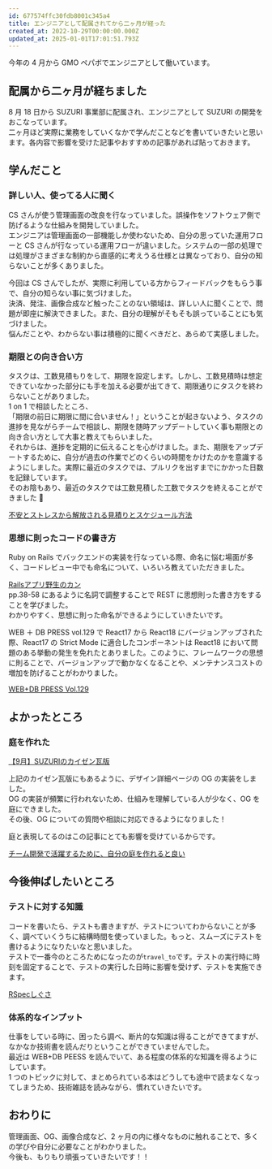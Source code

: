```yaml
---
id: 677574ffc30fdb8001c345a4
title: エンジニアとして配属されてから二ヶ月が経った
created_at: 2022-10-29T00:00:00.000Z
updated_at: 2025-01-01T17:01:51.793Z
---
```


<p>今年の 4 月から GMO ペパボでエンジニアとして働いています。</p>
<h2>配属から二ヶ月が経ちました</h2>
<p>8 月 18 日から SUZURI 事業部に配属され、エンジニアとして SUZURI の開発をおこなっています。<br>
二ヶ月ほど実際に業務をしていくなかで学んだことなどを書いていきたいと思います。各内容で影響を受けた記事やおすすめの記事があれば貼っておきます。</p>
<h2>学んだこと</h2>
<h3>詳しい人、使ってる人に聞く</h3>
<p>CS さんが使う管理画面の改良を行なっていました。誤操作をソフトウェア側で防げるような仕組みを開発していました。<br>
エンジニアは管理画面の一部機能しか使わないため、自分の思っていた運用フローと CS さんが行なっている運用フローが違いました。システムの一部の処理では処理がさまざまな制約から直感的に考えうる仕様とは異なっており、自分の知らないことが多くありました。</p>
<p>今回は CS さんでしたが、実際に利用している方からフィードバックをもらう事で、自分の知らない事に気づけました。<br>
決済、発注、画像合成など触ったことのない領域は、詳しい人に聞くことで、問題が即座に解決できました。また、自分の理解がそもそも誤っていることにも気づけました。<br>
悩んだことや、わからない事は積極的に聞くべきだと、あらめて実感しました。</p>
<h3>期限との向き合い方</h3>
<p>タスクは、工数見積もりをして、期限を設定します。しかし、工数見積時は想定できていなかった部分にも手を加える必要が出てきて、期限通りにタスクを終わらないことがありました。<br>
1 on 1 で相談したところ、<br>
「期限の前日に期限に間に合いません！」ということが起きないよう、タスクの進捗を見ながらチームで相談し、期限を随時アップデートしていく事も期限との向き合い方として大事と教えてもらいました。<br>
それからは、進捗を定期的に伝えることを心がけました。また、期限をアップデートするために、自分が過去の作業でどのくらいの時間をかけたのかを意識するようにしました。実際に最近のタスクでは、プルリクを出すまでにかかった日数を記録しています。<br>
そのお陰もあり、最近のタスクでは工数見積した工数でタスクを終えることができました 👏</p>
<p><a href="https://qiita.com/hirokidaichi/items/5a204a57a200569f755d">不安とストレスから解放される見積りとスケジュール方法</a></p>
<h3>思想に則ったコードの書き方</h3>
<p>Ruby on Rails でバックエンドの実装を行なっている際、命名に悩む場面が多く、コードレビュー中でも命名について、いろいろ教えていただきました。</p>
<p><a href="https://www.slideshare.net/nay/smell-in-rails-apps-in-sapporo-rubykaigi03">Railsアプリ野生のカン</a><br>
pp.38-58 にあるように名詞で調整することで REST に思想則った書き方をすることを学びました。<br>
わかりやすく、思想に則った命名ができるようにしていきたいです。</p>
<p>WEB ＋ DB PRESS vol.129 で React17 から React18 にバージョンアップされた際、React17 の Strict Mode に適合したコンポーネントは React18 において問題のある挙動の発生を免れたとありました。このように、フレームワークの思想に則ることで、バージョンアップで動かなくなることや、メンテナンスコストの増加を防げることがわかりました。</p>
<p><a href="https://gihyo.jp/magazine/wdpress/archive/2022/vol129">WEB+DB PRESS Vol.129</a></p>
<h2>よかったところ</h2>
<h3>庭を作れた</h3>
<p><a href="https://suzuri.jp/media/202209_kawaraban#%E6%96%B0%E3%81%97%E3%81%8F%E4%BD%9C%E3%81%A3%E3%81%9F%E3%82%A2%E3%82%A4%E3%83%86%E3%83%A0%E3%82%92%E3%81%BE%E3%81%A8%E3%82%81%E3%81%A6%E3%82%B7%E3%82%A7%E3%82%A2%E3%81%97%E3%82%84%E3%81%99%E3%81%8F%E3%81%AA%E3%82%8A%E3%81%BE%E3%81%97%E3%81%9F">【9月】SUZURIのカイゼン瓦版</a></p>
<p>上記のカイゼン瓦版にもあるように、デザイン詳細ページの OG の実装をしました。<br>
OG の実装が頻繁に行われないため、仕組みを理解している人が少なく、OG を庭にできました。<br>
その後、OG についての質問や相談に対応できるようになりました！</p>
<p>庭と表現してるのはこの記事にとても影響を受けているからです。</p>
<p><a href="https://blog.sushi.money/entry/2020/06/27/114814">チーム開発で活躍するために、自分の庭を作れると良い</a></p>
<h2>今後伸ばしたいところ</h2>
<h3>テストに対する知識</h3>
<p>コードを書いたら、テストも書きますが、テストについてわからないことが多く、調べていくうちに結構時間を使っていました。もっと、スムーズにテストを書けるようになりたいなと思いました。<br>
テストで一番今のところためになったのが<code>travel_to</code>です。テストの実行時に時刻を固定することで、テストの実行した日時に影響を受けず、テストを実施できます。</p>
<p><a href="https://www.slideshare.net/takafumionaka/rspec-83693226">RSpecしぐさ</a></p>
<h3>体系的なインプット</h3>
<p>仕事をしている時に、困ったら調べ、断片的な知識は得ることができてますが、なかなか技術書を読んだりということができていませんでした。<br>
最近は WEB+DB PEESS を読んでいて、ある程度の体系的な知識を得るようにしています。<br>
1 つのトピックに対して、まとめられている本はどうしても途中で読まなくなってしまうため、技術雑誌を読みながら、慣れていきたいです。</p>
<h2>おわりに</h2>
<p>管理画面、OG、画像合成など、2 ヶ月の内に様々なものに触れることで、多くの学びや自分に必要なことがわかりました。<br>
今後も、もりもり頑張っていきたいです！！</p>
